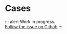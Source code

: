 # Cases


<p>

::: alert Work in progress.  
[Follow the issue on Github](https://github.com/vue-a11y/vue-a11y.com/issues/7)
:::

</p>